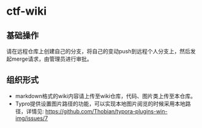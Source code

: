 # ctf-wiki

## 基础操作

请在远程仓库上创建自己的分支，将自己的变动push到远程个人分支上，然后发起merge请求，由管理员进行审批。

## 组织形式

- markdown格式的wiki内容请上传至wiki仓库，代码、图片类上传至本仓库。
- Typro提供设置图片路径的功能，可以实现本地图片阅览的时候采用本地路径，详情见: https://github.com/Thobian/typora-plugins-win-img/issues/7
